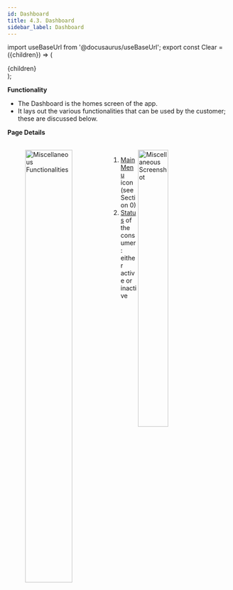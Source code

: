```yaml
---
id: Dashboard
title: 4.3. Dashboard
sidebar_label: Dashboard
---
```


import useBaseUrl from '@docusaurus/useBaseUrl';
export const Clear = ({children}) => (
  <div
    style={{ 
         display: 'table',
    }}>
    {children}
  </div>
);

**Functionality**
* The Dashboard is the homes screen of the app.
* It lays out the various functionalities that can be used by the customer; these are discussed below.


**Page Details**

<figure>
<br clear="right"/>
<img align="left" src={useBaseUrl("img/scrnshts/4.3_1_Dashboard.png")} alt="Miscellaneous Functionalities" width="50%"/>
<img align="right" src={useBaseUrl("img/scrnshts/4.3_2_Dashboard.svg")} alt="Miscellaneous Screenshot" width="40%"/>
<Clear>

1.  <u>Main Menu</u> icon (see Section 0)
2.  <u>Status</u> of the consumer: either active or inactive

</Clear>
<br clear="both"/>
</figure>


